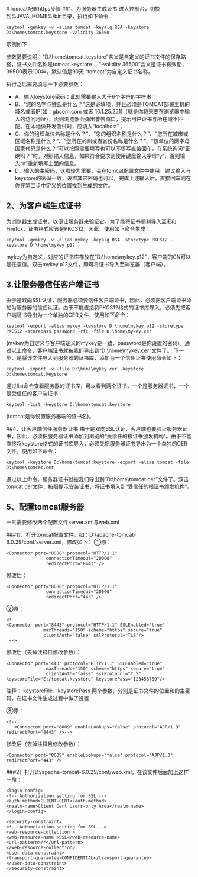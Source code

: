 #Tomcat配置https步骤
##1、为服务器生成证书
进入控制台，切换到%JAVA_HOME%/bin目录，执行如下命令：
```
keytool -genkey -v -alias tomcat -keyalg RSA -keystore D:\home\tomcat.keystore -validity 36500
```
示例如下：


参数简要说明：“D:\home\tomcat.keystore”含义是自定义的证书文件的保存路径，证书文件名称是tomcat.keystore ；“-validity 36500”含义是证书有效期，36500表示100年，默认值是90天 “tomcat”为自定义证书名称。

执行之后需要填写一下必要参数：
- A、输入keystore密码：此处需要输入大于6个字符的字符串；
- B、“您的名字与姓氏是什么？”这是必填项，并且必须是TOMCAT部署主机的域名或者IP[如：gbcom.com 或者 10.1.25.251]（就是你将来要在浏览器中输入的访问地址），否则浏览器会弹出警告窗口，提示用户证书与所在域不匹配。在本地做开发测试时，应填入“localhost”；
- C、你的组织单位名称是什么？”、“您的组织名称是什么？”、“您所在城市或区域名称是什么？”、“您所在的州或者省份名称是什么？”、“该单位的两字母国家代码是什么？”可以按照需要填写也可以不填写直接回车，在系统询问“正确吗？”时，对照输入信息，如果符合要求则使用键盘输入字母“y”，否则输入“n”重新填写上面的信息。
- D、输入<tomcat>的主密码，这项较为重要，会在tomcat配置文件中使用，建议输入与keystore的密码一致，设置其它密码也可以，完成上述输入后，直接回车则在你在第二步中定义的位置找到生成的文件。

## 2、为客户端生成证书
为浏览器生成证书，以便让服务器来验证它。为了能将证书顺利导入至IE和Firefox，证书格式应该是PKCS12，因此，使用如下命令生成：

```
keytool -genkey -v -alias mykey -keyalg RSA -storetype PKCS12 -keystore D:\home\mykey.p12
```

mykey为自定义，对应的证书库存放在“D:\home\mykey.p12”，客户端的CN可以是任意值。双击mykey.p12文件，即可将证书导入至浏览器（客户端）。

## 3.让服务器信任客户端证书
由于是双向SSL认证，服务器必须要信任客户端证书，因此，必须把客户端证书添加为服务器的信任认证。由于不能直接将PKCS12格式的证书库导入，必须先把客户端证书导出为一个单独的CER文件，使用如下命令：
```
keytool -export -alias mykey -keystore D:\home\mykey.p12 -storetype PKCS12 -storepass password -rfc -file D:\home\mykey.cer
```

(mykey为自定义与客户端定义的mykey要一致，password是你设置的密码)。通过以上命令，客户端证书就被我们导出到“D:\home\mykey.cer”文件了。
下一步，是将该文件导入到服务器的证书库，添加为一个信任证书使用命令如下：
```
keytool -import -v -file D:\home\mykey.cer -keystore D:\home\tomcat.keystore
```

通过list命令查看服务器的证书库，可以看到两个证书，一个是服务器证书，一个是受信任的客户端证书：
```
keytool -list -keystore D:\home\tomcat.keystore
```
(tomcat是你设置服务器端的证书名)。

##4、让客户端信任服务器证书
由于是双向SSL认证，客户端也要验证服务器证书，因此，必须把服务器证书添加到浏览的“受信任的根证书颁发机构”。由于不能直接将keystore格式的证书库导入，必须先把服务器证书导出为一个单独的CER文件，使用如下命令：
```
keytool -keystore D:\home\tomcat.keystore -export -alias tomcat -file D:\home\tomcat.cer
```

通过以上命令，服务器证书就被我们导出到“D:\home\tomcat.cer”文件了。双击tomcat.cer文件，按照提示安装证书，将证书填入到“受信任的根证书颁发机构”。

## 5、配置tomcat服务器
一共需要修改两个配置文件server.xml与web.xml

###1）、打开tomcat配置文件，如：D:/apache-tomcat-6.0.29/conf/server.xml，修改如下：
①原：
```
<Connector port="8080" protocol="HTTP/1.1"
               connectionTimeout="20000"
               redirectPort="8443" />
```
修改后：
```
<Connector port="8080" protocol="HTTP/1.1"
               connectionTimeout="20000"
               redirectPort="443" />
```

②原：
```
<!--
<Connector port="8443" protocol="HTTP/1.1" SSLEnabled="true"
              maxThreads="150" scheme="https" secure="true"
              clientAuth="false" sslProtocol="TLS"/>
 -->
```
修改后（去掉注释且修改参数）：
```
<Connector port="443" protocol="HTTP/1.1" SSLEnabled="true"
               maxThreads="150" scheme="https" secure="true"
               clientAuth="false" sslProtocol="TLS" keystoreFile="E:/tomcat.keystore" keystorePass="123456789"/>
```
注释： 
keystoreFile、keystorePass 两个参数，分别是证书文件的位置和<tomcat>的主密码，在证书文件生成过程中做了设置

③原：
```
<!--
   <Connector port="8009" enableLookups="false" protocol="AJP/1.3" redirectPort="8443" />-->
```
修改后（去掉注释且修改参数）：
```
<Connector port="8009" enableLookups="false" protocol="AJP/1.3" redirectPort="443" />
```

###2）打开D:/apache-tomcat-6.0.29/conf/web.xml，在该文件</welcome-file-list>后面加上这样一段：
```
<login-config> 
<!-- Authorization setting for SSL --> 
<auth-method>CLIENT-CERT</auth-method> 
<realm-name>Client Cert Users-only Area</realm-name> 
</login-config> 

<security-constraint> 
<!-- Authorization setting for SSL --> 
<web-resource-collection > 
<web-resource-name >SSL</web-resource-name> 
<url-pattern>/*</url-pattern> 
</web-resource-collection> 
<user-data-constraint> 
<transport-guarantee>CONFIDENTIAL</transport-guarantee> 
</user-data-constraint> 
</security-constraint>
```